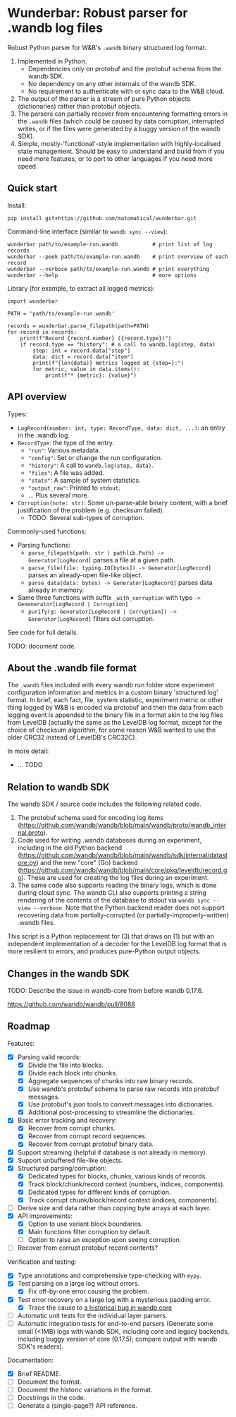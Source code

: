 Wunderbar: Robust parser for .wandb log files
=============================================

Robust Python parser for W&B's `.wandb` binary structured log format.

1. Implemented in Python.
   * Dependencies only on protobuf and the protobuf schema from the wandb SDK.
   * No dependency on any other internals of the wandb SDK.
   * No requirement to authenticate with or sync data to the W&B cloud.
2. The output of the parser is a stream of pure Python objects (dictionaries)
   rather than protobuf objects.
3. The parsers can partially recover from encountering formatting errors in the
   `.wandb` files (which could be caused by data corruption, interrupted
   writes, or if the files were generated by a buggy version of the wandb SDK).
4. Simple, mostly-'functional'-style implementation with highly-localised state
   management. Should be easy to understand and build from if you need more
   features, or to port to other languages if you need more speed.

Quick start
-----------

Install:

```
pip install git+https://github.com/matomatical/wunderbar.git
```

Command-line interface (similar to `wandb sync --view`):

```
wunderbar path/to/example-run.wandb           # print list of log records
wunderbar --peek path/to/example-run.wandb    # print overview of each record
wunderbar --verbose path/to/example-run.wandb # print everything
wunderbar --help                              # more options
```

Library (for example, to extract all logged metrics):

```
import wunderbar

PATH = 'path/to/example-run.wandb'

records = wunderbar.parse_filepath(path=PATH)
for record in records:
    print(f"Record {record.number} ({record.type})")
    if record.type == "history": # a call to wandb.log(step, data)
        step: int = record.data["step"]
        data: dict = record.data["item"]
        print(f"{len(data)} metrics logged at {step=}:")
        for metric, value in data.items():
            print(f"* {metric}: {value}")
```

API overview
------------

Types:

* `LogRecord(number: int, type: RecordType, data: dict, ...)`: an entry in the
  .wandb log.
* `RecordType`: the type of the entry.
  * `"run"`: Various metadata.
  * `"config"`: Set or change the run configuration.
  * `"history"`: A call to `wandb.log(step, data)`.
  * `"files"`: A file was added.
  * `"stats"`: A sample of system statistics.
  * `"output_raw"`: Printed to `stdout`.
  * ... Plus several more.
* `Corruption(note: str)`: Some un-parse-able binary content, with a brief
  justification of the problem (e.g. checksum failed).
  * TODO: Several sub-types of corruption.

Commonly-used functions:

* Parsing functions:
  * `parse_filepath(path: str | pathlib.Path) -> Generator[LogRecord]` parses a
    file at a given path.
  * `parse_file(file: typing.IO[bytes]) -> Generator[LogRecord]` parses an
    already-open file-like object.
  * `parse_data(data: bytes) -> Generator[LogRecord]` parses data already in
    memory.
* Same three functions with suffix `_with_corruption` with type `->
  Genenerator[LogRecord | Corruption]`
  * `purify(g: Generator[LogRecord | Corruption]) -> Generator[LogRecord]`
    filters out corruption.

See code for full details.

TODO: document code.

About the .wandb file format
----------------------------

The `.wandb` files included with every wandb run folder store experiment
configuration information and metrics in a custom binary 'structured log'
format. In brief, each fact, file, system statistic, experiment metric or other
thing logged by W&B is encoded via protobuf and then the data from each logging
event is appended to the binary file in a format akin to the log files from
LevelDB (actually the same as the LevelDB log format, except for the choice of
checksum algorithm, for some reason W&B wanted to use the older CRC32 instead
of LevelDB's CRC32C).

In more detail:

* ... TODO

Relation to wandb SDK
---------------------

The wandb SDK / source code includes the following related code.

1. The protobuf schema used for encoding log items
    (https://github.com/wandb/wandb/blob/main/wandb/proto/wandb_internal.proto).
2. Code used for writing .wandb databases during an experiment, including in
   the old Python backend
    (https://github.com/wandb/wandb/blob/main/wandb/sdk/internal/datastore.py)
   and the new "core" (Go) backend
    (https://github.com/wandb/wandb/blob/main/core/pkg/leveldb/record.go).
   These are used for creating the log files during an experiment.
3. The same code also supports reading the binary logs, which is done during
   cloud sync. The wandb CLI also supports printing a string rendering of the
   contents of the database to stdout via `wandb sync --view --verbose`.
   Note that the Python backend reader does not support recovering data from
   partially-corrupted (or partially-improperly-written) .wandb files.

This script is a Python replacement for (3) that draws on (1) but with an
independent implementation of a decoder for the LevelDB log format that is
more resilient to errors, and produces pure-Python output objects.

Changes in the wandb SDK
------------------------

TODO: Describe the issue in wandb-core from before wandb 0.17.6.

https://github.com/wandb/wandb/pull/8088

Roadmap
-------

Features:

* [x] Parsing valid records:
  * [x] Divide the file into blocks.
  * [x] Divide each block into chunks.
  * [x] Aggregate sequences of chunks into raw binary records.
  * [x] Use wandb's protobuf schema to parse raw records into protobuf
        messages.
  * [x] Use protobuf's json tools to convert messages into dictionaries.
  * [x] Additional post-processing to streamline the dictionaries.
* [x] Basic error tracking and recovery:
  * [x] Recover from corrupt chunks.
  * [x] Recover from corrupt record sequences.
  * [x] Recover from corrupt protobuf binary data.
* [x] Support streaming (helpful if database is not already in memory).
* [x] Support unbuffered file-like objects.
* [x] Structured parsing/corruption:
  * [x] Dedicated types for blocks, chunks, various kinds of records.
  * [x] Track block/chunk/record context (numbers, indices, components).
  * [x] Dedicated types for different kinds of corruption.
  * [x] Track corrupt chunk/block/record context (indices, components).
* [ ] Derive size and data rather than copying byte arrays at each layer.
* [x] API improvements:
  * [x] Option to use variant block boundaries.
  * [x] Main functions filter corruption by default.
  * [ ] Option to raise an exception upon seeing corruption.
* [ ] Recover from corrupt protobuf record contents?

Verification and testing:

* [x] Type annotations and comprehensive type-checking with `mypy`.
* [x] Test parsing on a large log without errors.
  * [x] Fix off-by-one error causing the problem.
* [x] Test error recovery on a large log with a mysterious padding error.
  * [x] Trace the cause to [a historical bug in wandb core](https://github.com/wandb/wandb/pull/8088)
* [ ] Automatic unit tests for the individual layer parsers.
* [ ] Automatic integration tests for end-to-end parsers (Generate some
      small (<1MB) logs with wandb SDK, including core and legacy backends,
      including buggy version of core (0.17.5); compare output with wandb
      SDK's readers).

Documentation:

* [x] Brief README.
* [ ] Document the format.
* [ ] Document the historic variations in the format.
* [ ] Docstrings in the code.
* [ ] Generate a (single-page?) API reference.
